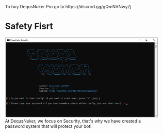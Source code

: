 <div id="top">To buy DequsNuker Pro go to https://discord.gg/gQmNVNwyZj</div>
<p align="center">
<h1>Safety Fisrt</h1>
<img src="assets/Zrzut%20ekranu%202022-02-17%20115457.png">
At DequsNuker, we focus on Security, that's why we have created a password system that will protect your bot!
</p>

